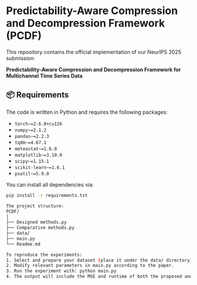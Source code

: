 # Predictability-Aware Compression and Decompression Framework (PCDF)

This repository contains the official implementation of our NeurIPS 2025 submission:

**Predictability-Aware Compression and Decompression Framework for Multichannel Time Series Data**

## 📦 Requirements

The code is written in Python and requires the following packages:
- `torch~=2.6.0+cu126`
- `numpy~=2.1.2`
- `pandas~=2.2.3`
- `tqdm~=4.67.1`
- `meteostat~=1.6.8`
- `matplotlib~=3.10.0`
- `scipy~=1.15.1`
- `scikit-learn~=1.6.1`
- `psutil~=5.9.0`

You can install all dependencies via:
```bash
pip install -r requirements.txt

The project structure:
PCDF/
│
├── Designed methods.py
├── Comparative methods.py
├── data/
├── main.py    
└── Readme.md

To reproduce the experiments:
1. Select and prepare your dataset (place it under the data/ directory).
2. Modify relevant parameters in main.py according to the paper.
3. Run the experiment with: python main.py
4. The output will include the MSE and runtime of both the proposed and comparative methods.
